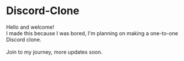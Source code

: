 # Discord-Clone
Hello and welcome!</br>
I made this because I was bored, I'm planning on making a one-to-one Discord clone.</br></br>
Join to my journey, more updates soon.
